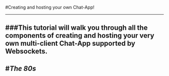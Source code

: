 #Creating and hosting your own Chat-App!
____________
###This tutorial will walk you through all the components of creating and hosting your very own multi-client Chat-App supported by Websockets.
-------------
#*The 80s*
------------
